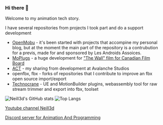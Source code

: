 ### Hi there 👋

 Welcome to my animation tech story.

  I have several repositories from projects I took part and do a support development
 
 - [OpenMobu](https://github.com/Neill3d/OpenMoBu) - it's been started with projects that accompine my personal blog, but at the moment the main part of the repository is a contrubution for a previs, made for and sponsored by Les Androids Assoices. 
 - [MoPlugs](https://github.com/Neill3d/MoPlugs) - a huge development for ["The Wall" film for Canadian Film Board](https://www.nfb.ca/film/wall/)
 - [ACT](https://github.com/Neill3d/ACT) - my sharing from development at Avalanche Studios
 - openfbx, fbx - forks of repositories that I contribute to improve an fbx open source import/export
 - [Technocrane](https://github.com/technocranes) - UE and MotionBuilder plugins, webassembly tool for raw stream trimmer and export into fbx, toolset

![Neill3d's GitHub stats](https://github-readme-stats.vercel.app/api?username=neill3d&hide=contribs,prs)
![Top Langs](https://github-readme-stats.vercel.app/api/top-langs/?username=neill3d&hide_progress=true)

[Youtube channel Neill3d](https://www.youtube.com/Neill3d)

[Discord server for Animation And Programming](https://discord.gg/EU5E2p9VCf)

<!--
**Neill3d/Neill3d** is a ✨ _special_ ✨ repository because its `README.md` (this file) appears on your GitHub profile.

Here are some ideas to get you started:

- 🔭 I’m currently working on ...
- 🌱 I’m currently learning ...
- 👯 I’m looking to collaborate on ...
- 🤔 I’m looking for help with ...
- 💬 Ask me about ...
- 📫 How to reach me: ...
- 😄 Pronouns: ...
- ⚡ Fun fact: ...
-->

